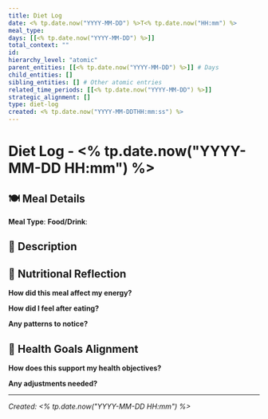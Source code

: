 ```yaml
---
title: Diet Log
date: <% tp.date.now("YYYY-MM-DD") %>T<% tp.date.now("HH:mm") %>
meal_type: 
days: [[<% tp.date.now("YYYY-MM-DD") %>]]
total_context: ""
id: 
hierarchy_level: "atomic"
parent_entities: [[<% tp.date.now("YYYY-MM-DD") %>]] # Days
child_entities: []
sibling_entities: [] # Other atomic entries
related_time_periods: [[<% tp.date.now("YYYY-MM-DD") %>]]
strategic_alignment: []
type: diet-log
created: <% tp.date.now("YYYY-MM-DDTHH:mm:ss") %>
---
```


# Diet Log - <% tp.date.now("YYYY-MM-DD HH:mm") %>

## 🍽️ Meal Details

**Meal Type**: 
**Food/Drink**: 

## 📝 Description

## 🧠 Nutritional Reflection

**How did this meal affect my energy?**

**How did I feel after eating?**

**Any patterns to notice?**

## 🎯 Health Goals Alignment

**How does this support my health objectives?**

**Any adjustments needed?**

---

*Created: <% tp.date.now("YYYY-MM-DD HH:mm") %>*
